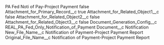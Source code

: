 <?xml version="1.0" encoding="UTF-8"?>
<CustomMetadata xmlns="http://soap.sforce.com/2006/04/metadata" xmlns:xsi="http://www.w3.org/2001/XMLSchema-instance" xmlns:xsd="http://www.w3.org/2001/XMLSchema">
    <label>PA Fed Noti of Pay-Project Payment</label>
    <protected>false</protected>
    <values>
        <field>Attachment_for_Primary_Record__c</field>
        <value xsi:type="xsd:boolean">true</value>
    </values>
    <values>
        <field>Attachment_for_Related_Object1__c</field>
        <value xsi:type="xsd:boolean">false</value>
    </values>
    <values>
        <field>Attachment_for_Related_Object2__c</field>
        <value xsi:type="xsd:boolean">false</value>
    </values>
    <values>
        <field>Attachment_for_Related_Object3__c</field>
        <value xsi:type="xsd:boolean">false</value>
    </values>
    <values>
        <field>Document_Generation_Config__c</field>
        <value xsi:type="xsd:string">REAL_PA_Fed_Only_Notification_of_Payment</value>
    </values>
    <values>
        <field>Document__c</field>
        <value xsi:type="xsd:string">Notification</value>
    </values>
    <values>
        <field>New_File_Name__c</field>
        <value xsi:type="xsd:string">Notification of Payment-Project Payment Report</value>
    </values>
    <values>
        <field>Original_File_Name__c</field>
        <value xsi:type="xsd:string">Notification of Payment-Project Payment Report</value>
    </values>
</CustomMetadata>
